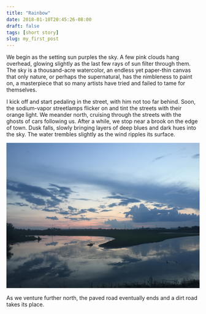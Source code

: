 ```yaml
---
title: "Rainbow"
date: 2018-01-10T20:45:26-08:00
draft: false 
tags: [short story]
slug: my_first_post
---
```


We begin as the setting sun purples the sky. A few pink clouds hang overhead, glowing slightly as the last few rays of sun filter through them. The sky is a thousand-acre watercolor, an endless yet paper-thin canvas that only nature, or perhaps the supernatural, has the nimbleness to paint on, a masterpiece that so many artists have tried and failed to tame for themselves.

I kick off and start pedaling in the street, with him not too far behind. Soon, the sodium-vapor streetlamps flicker on and tint the streets with their orange light. We meander north, cruising through the streets with the ghosts of cars following us. After a while, we stop near a brook on the edge of town. Dusk falls, slowly bringing layers of deep blues and dark hues into the sky. The water trembles slightly as the wind ripples its surface.

![Where is this?](/static/water.jpg)

As we venture further north, the paved road eventually ends and a dirt road takes its place. 

